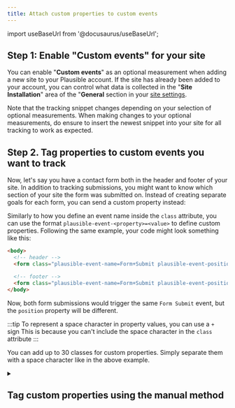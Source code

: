 ```yaml
---
title: Attach custom properties to custom events
---
```


import useBaseUrl from '@docusaurus/useBaseUrl';

## Step 1: Enable "Custom events" for your site

You can enable "**Custom events**" as an optional measurement when adding a new site to your Plausible account. If the site has already been added to your account, you can control what data is collected in the "**Site Installation**" area of the "**General** section in your [site settings](website-settings.md).

Note that the tracking snippet changes depending on your selection of optional measurements. When making changes to your optional measurements, do ensure to insert the newest snippet into your site for all tracking to work as expected. 

## Step 2. Tag properties to custom events you want to track

Now, let's say you have a contact form both in the header and footer of your site. In addition to tracking submissions, you might want to know which section of your site the form was submitted on. Instead of creating separate goals for each form, you can send a custom property instead:

Similarly to how you define an event name inside the `class` attribute, you can use the format `plausible-event-<property>=<value>` to define custom properties. Following the same example, your code might look something like this:

```html
<body>
  <!-- header -->
  <form class="plausible-event-name=Form+Submit plausible-event-position=header">...</form>

  <!-- footer -->
  <form class="plausible-event-name=Form+Submit plausible-event-position=footer">...</form>
</body>
```

Now, both form submissions would trigger the same `Form Submit` event, but the `position` property will be different.

:::tip To represent a space character in property values, you can use a `+` sign
This is because you can't include the space character in the `class` attribute
:::

You can add up to 30 classes for custom properties. Simply separate them with a space character like in the above example.

<details>

<summary>
  
## Tag custom properties using the manual method

</summary>

This is an alternative option for those who are sending custom events manually with JavaScript, for example:

```js
plausible('Download')
```

All you have to do is add the second argument to this function call with the custom properties as follows:

```js
plausible('Download', {props: {method: 'HTTP', position: 'footer'}})
```

</details>
